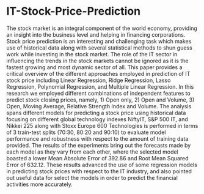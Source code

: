 # IT-Stock-Price-Prediction
The stock market is an integral component of the world economy, providing an insight into the business level and helping in financing corporations. Stock price prediction is an interesting and challenging task which makes use of historical data along with several statistical methods to shun guess work while investing in the stock market. The role of the IT sector in influencing the trends in the stock markets cannot be ignored as it is the fastest growing and most dynamic sector of all. This paper provides a critical overview of the different approaches employed in prediction of IT stock price including Linear Regression, Ridge Regression, Lasso Regression, Polynomial Regression, and Multiple Linear Regression. In this research we employed different combinations of independent features to predict stock closing prices, namely, 1) Open only, 2) Open and Volume, 3) Open, Moving Average, Relative Strength Index and Volume. The analysis spans different models for predicting a stock price using historical data focusing on different global technology indexes NiftyIT, S\&P 500 IT, and Nikkei 225 along with Stoxx Europe 600 Technologies is performed in terms of 3 train-test splits (70:30, 80:20 and 90:10) to evaluate model performance and robustness with respect to the amount of training data provided. The results of the experiments bring out the forecasts made by each model as they vary from each other, where the selected model boasted a lower Mean Absolute Error of 392.86 and Root Mean Squared Error of 632.12. These results advanced the use of some regression models in predicting stock prices with respect to the IT industry, and also pointed out useful data for select the models in order to predict the financial activities more accurately.
